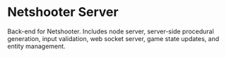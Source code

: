 # Netshooter Server

Back-end for Netshooter. Includes node server, server-side procedural generation, input validation, web socket server, game state updates, and entity management.
